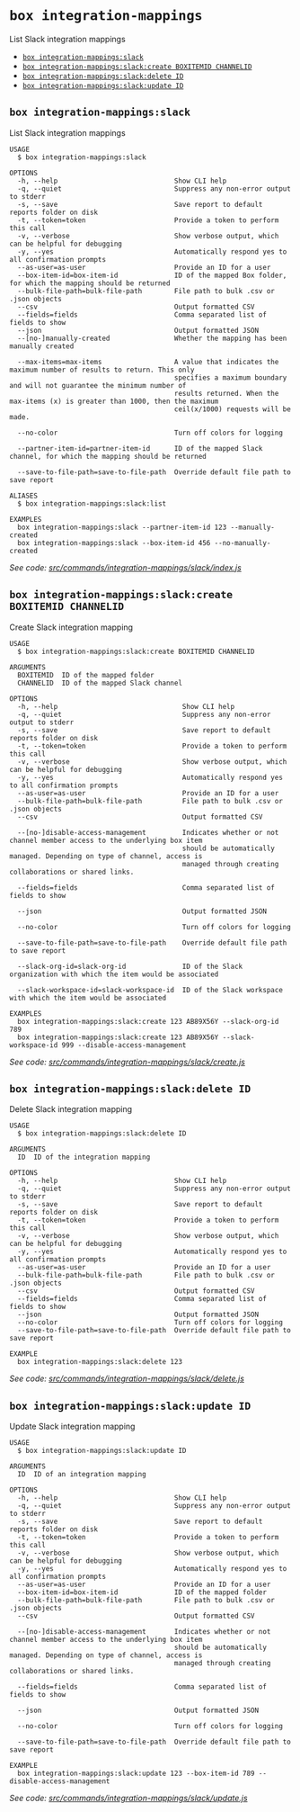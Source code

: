 `box integration-mappings`
==========================

List Slack integration mappings

* [`box integration-mappings:slack`](#box-integration-mappingsslack)
* [`box integration-mappings:slack:create BOXITEMID CHANNELID`](#box-integration-mappingsslackcreate-boxitemid-channelid)
* [`box integration-mappings:slack:delete ID`](#box-integration-mappingsslackdelete-id)
* [`box integration-mappings:slack:update ID`](#box-integration-mappingsslackupdate-id)

## `box integration-mappings:slack`

List Slack integration mappings

```
USAGE
  $ box integration-mappings:slack

OPTIONS
  -h, --help                             Show CLI help
  -q, --quiet                            Suppress any non-error output to stderr
  -s, --save                             Save report to default reports folder on disk
  -t, --token=token                      Provide a token to perform this call
  -v, --verbose                          Show verbose output, which can be helpful for debugging
  -y, --yes                              Automatically respond yes to all confirmation prompts
  --as-user=as-user                      Provide an ID for a user
  --box-item-id=box-item-id              ID of the mapped Box folder, for which the mapping should be returned
  --bulk-file-path=bulk-file-path        File path to bulk .csv or .json objects
  --csv                                  Output formatted CSV
  --fields=fields                        Comma separated list of fields to show
  --json                                 Output formatted JSON
  --[no-]manually-created                Whether the mapping has been manually created

  --max-items=max-items                  A value that indicates the maximum number of results to return. This only
                                         specifies a maximum boundary and will not guarantee the minimum number of
                                         results returned. When the max-items (x) is greater than 1000, then the maximum
                                         ceil(x/1000) requests will be made.

  --no-color                             Turn off colors for logging

  --partner-item-id=partner-item-id      ID of the mapped Slack channel, for which the mapping should be returned

  --save-to-file-path=save-to-file-path  Override default file path to save report

ALIASES
  $ box integration-mappings:slack:list

EXAMPLES
  box integration-mappings:slack --partner-item-id 123 --manually-created
  box integration-mappings:slack --box-item-id 456 --no-manually-created
```

_See code: [src/commands/integration-mappings/slack/index.js](https://github.com/box/boxcli/blob/v3.9.2/src/commands/integration-mappings/slack/index.js)_

## `box integration-mappings:slack:create BOXITEMID CHANNELID`

Create Slack integration mapping

```
USAGE
  $ box integration-mappings:slack:create BOXITEMID CHANNELID

ARGUMENTS
  BOXITEMID  ID of the mapped folder
  CHANNELID  ID of the mapped Slack channel

OPTIONS
  -h, --help                               Show CLI help
  -q, --quiet                              Suppress any non-error output to stderr
  -s, --save                               Save report to default reports folder on disk
  -t, --token=token                        Provide a token to perform this call
  -v, --verbose                            Show verbose output, which can be helpful for debugging
  -y, --yes                                Automatically respond yes to all confirmation prompts
  --as-user=as-user                        Provide an ID for a user
  --bulk-file-path=bulk-file-path          File path to bulk .csv or .json objects
  --csv                                    Output formatted CSV

  --[no-]disable-access-management         Indicates whether or not channel member access to the underlying box item
                                           should be automatically managed. Depending on type of channel, access is
                                           managed through creating collaborations or shared links.

  --fields=fields                          Comma separated list of fields to show

  --json                                   Output formatted JSON

  --no-color                               Turn off colors for logging

  --save-to-file-path=save-to-file-path    Override default file path to save report

  --slack-org-id=slack-org-id              ID of the Slack organization with which the item would be associated

  --slack-workspace-id=slack-workspace-id  ID of the Slack workspace with which the item would be associated

EXAMPLES
  box integration-mappings:slack:create 123 AB89X56Y --slack-org-id 789
  box integration-mappings:slack:create 123 AB89X56Y --slack-workspace-id 999 --disable-access-management
```

_See code: [src/commands/integration-mappings/slack/create.js](https://github.com/box/boxcli/blob/v3.9.2/src/commands/integration-mappings/slack/create.js)_

## `box integration-mappings:slack:delete ID`

Delete Slack integration mapping

```
USAGE
  $ box integration-mappings:slack:delete ID

ARGUMENTS
  ID  ID of the integration mapping

OPTIONS
  -h, --help                             Show CLI help
  -q, --quiet                            Suppress any non-error output to stderr
  -s, --save                             Save report to default reports folder on disk
  -t, --token=token                      Provide a token to perform this call
  -v, --verbose                          Show verbose output, which can be helpful for debugging
  -y, --yes                              Automatically respond yes to all confirmation prompts
  --as-user=as-user                      Provide an ID for a user
  --bulk-file-path=bulk-file-path        File path to bulk .csv or .json objects
  --csv                                  Output formatted CSV
  --fields=fields                        Comma separated list of fields to show
  --json                                 Output formatted JSON
  --no-color                             Turn off colors for logging
  --save-to-file-path=save-to-file-path  Override default file path to save report

EXAMPLE
  box integration-mappings:slack:delete 123
```

_See code: [src/commands/integration-mappings/slack/delete.js](https://github.com/box/boxcli/blob/v3.9.2/src/commands/integration-mappings/slack/delete.js)_

## `box integration-mappings:slack:update ID`

Update Slack integration mapping

```
USAGE
  $ box integration-mappings:slack:update ID

ARGUMENTS
  ID  ID of an integration mapping

OPTIONS
  -h, --help                             Show CLI help
  -q, --quiet                            Suppress any non-error output to stderr
  -s, --save                             Save report to default reports folder on disk
  -t, --token=token                      Provide a token to perform this call
  -v, --verbose                          Show verbose output, which can be helpful for debugging
  -y, --yes                              Automatically respond yes to all confirmation prompts
  --as-user=as-user                      Provide an ID for a user
  --box-item-id=box-item-id              ID of the mapped folder
  --bulk-file-path=bulk-file-path        File path to bulk .csv or .json objects
  --csv                                  Output formatted CSV

  --[no-]disable-access-management       Indicates whether or not channel member access to the underlying box item
                                         should be automatically managed. Depending on type of channel, access is
                                         managed through creating collaborations or shared links.

  --fields=fields                        Comma separated list of fields to show

  --json                                 Output formatted JSON

  --no-color                             Turn off colors for logging

  --save-to-file-path=save-to-file-path  Override default file path to save report

EXAMPLE
  box integration-mappings:slack:update 123 --box-item-id 789 --disable-access-management
```

_See code: [src/commands/integration-mappings/slack/update.js](https://github.com/box/boxcli/blob/v3.9.2/src/commands/integration-mappings/slack/update.js)_
